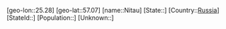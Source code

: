 ﻿---
location: [57.07,25.28]
type: City
tags:
- geo/City


SpocWebEntityId: 32928
isDeleted: false
confidential: public

---
[geo-lon::25.28]
[geo-lat::57.07]
[name::Nitau]
[State::]
[Country::[Russia](geo/Continent/Europe/Russia.md)]
[StateId::]
[Population::]
[Unknown::]

